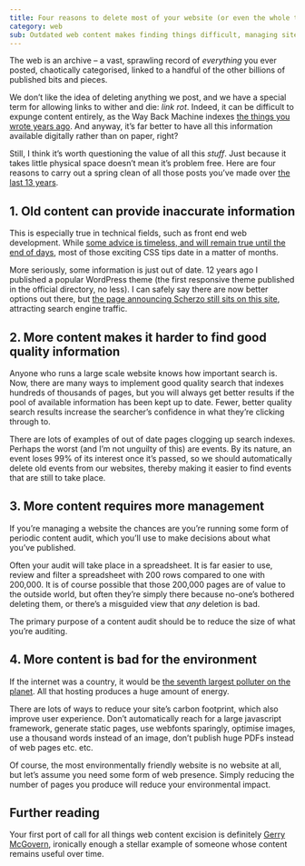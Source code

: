 ```yaml
---
title: Four reasons to delete most of your website (or even the whole thing)
category: web
sub: Outdated web content makes finding things difficult, managing sites even more onerous and is bad for the environment. It may seem counterintuitive, but ruthless excision could be a good thing.
---
```


The web is an archive – a vast, sprawling record of _everything_ you ever posted, chaotically categorised, linked to a handful of the other billions of published bits and pieces.

We don’t like the idea of deleting anything we post, and we have a special term for allowing links to wither and die: <i>link rot</i>. Indeed, it can be difficult to expunge content entirely, as the Way Back Machine indexes [the things you wrote years ago](http://web.archive.org/web/20201201120432/https://www.thisdaysportion.com/). And anyway, it’s far better to have all this information available digitally rather than on paper, right?

Still, I think it’s worth questioning the value of all this _stuff_. Just because it takes little physical space doesn’t mean it’s problem free. Here are four reasons to carry out a spring clean of all those posts you’ve made over [the last 13 years](/posts/times-for-print-georgia-for-screen/).

## 1. Old content can provide inaccurate information

This is especially true in technical fields, such as front end web development. While [some advice is timeless, and will remain true until the end of days](https://www.nngroup.com/articles/in-defense-of-print/), most of those exciting CSS tips date in a matter of months.

More seriously, some information is just out of date. 12 years ago I published a popular WordPress theme (the first responsive theme published in the official directory, no less). I can safely say there are now better options out there, but [the page announcing Scherzo still sits on this site](/posts/introducing-the-scherzo-theme-for-wordpress/), attracting search engine traffic.

## 2. More content makes it harder to find good quality information

Anyone who runs a large scale website knows how important search is. Now, there are many ways to implement good quality search that indexes hundreds of thousands of pages, but you will always get better results if the pool of available information has been kept up to date. Fewer, better quality search results increase the searcher’s confidence in what they’re clicking through to.

There are lots of examples of out of date pages clogging up search indexes. Perhaps the worst (and I’m not unguilty of this) are events. By its nature, an event loses 99% of its interest once it’s passed, so we should automatically delete old events from our websites, thereby making it easier to find events that are still to take place.

## 3. More content requires more management

If you’re managing a website the chances are you’re running some form of periodic content audit, which you’ll use to make decisions about what you’ve published.

Often your audit will take place in a spreadsheet. It is far easier to use, review and filter a spreadsheet with 200 rows compared to one with 200,000. It is of course possible that those 200,000 pages are of value to the outside world, but often they’re simply there because no-one’s bothered deleting them, or there’s a misguided view that _any_ deletion is bad.

The primary purpose of a content audit should be to reduce the size of what you’re auditing.

## 4. More content is bad for the environment

If the internet was a country, it would be [the seventh largest polluter on the planet](https://www.sustainablewebmanifesto.com/). All that hosting produces a huge amount of energy.

There are lots of ways to reduce your site’s carbon footprint, which also improve user experience. Don’t automatically reach for a large javascript framework, generate static pages, use webfonts sparingly, optimise images, use a thousand words instead of an image, don’t publish huge PDFs instead of web pages etc. etc.

Of course, the most environmentally friendly website is no website at all, but let’s assume you need some form of web presence. Simply reducing the number of pages you produce will reduce your environmental impact.

## Further reading

Your first port of call for all things web content excision is definitely [Gerry McGovern](https://gerrymcgovern.com/), ironically enough a stellar example of someone whose content remains useful over time.







